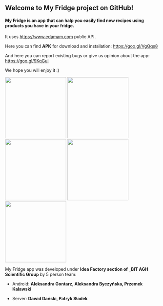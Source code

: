## Welcome to My Fridge project on GitHub!

#### My Fridge is an app that can halp you easily find new recipes using products you have in your fridge. ####
It uses https://www.edamam.com public API.


Here you can find **APK** for download and installation: https://goo.gl/VgQqs8

And here you can report existing bugs or give us opinion about the app: https://goo.gl/9KqGuI

We hope you will enjoy it :)

<img src="https://github.com/apneah/My-Fridge/blob/master/1.jpg" width="200">
<img src="https://github.com/apneah/My-Fridge/blob/master/2.jpg" width="200">
<img src="https://github.com/apneah/My-Fridge/blob/master/3.jpg" width="200">
<img src="https://github.com/apneah/My-Fridge/blob/master/4.jpg" width="200">
<img src="https://github.com/apneah/My-Fridge/blob/master/5.jpg" width="200">


My Fridge app was developed under **Idea Factory section of _BIT AGH Scientific Group** by 5 person team:

* Android: **Aleksandra Gontarz, Aleksandra Byczyńska, Przemek Kalawski**

* Server: **Dawid Dański, Patryk Sładek**
